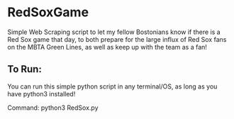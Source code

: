 # RedSoxGame
Simple Web Scraping script to let my fellow Bostonians know if there is a Red Sox game that day, to both prepare for the large influx of Red Sox fans on the MBTA Green Lines, as well as keep up with the team as a fan!

## To Run:
You can run this simple python script in any terminal/OS, as long as you have python3 installed!

Command: python3 RedSox.py
